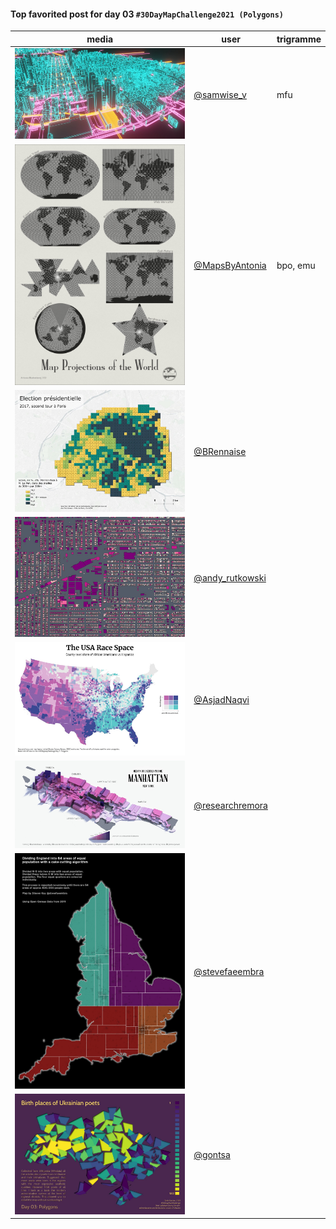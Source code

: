#### Top favorited post for day 03 `#30DayMapChallenge2021 (Polygons)`

| media | user | trigramme |
|-------|------|-----------|
| ![image](uploads/c6c69ef34429cebc4e7287261f9af6fd/image.png) |[@samwise_v](https://twitter.com/samwise_v/status/1455958411766546440)|mfu |
| ![image](uploads/930135237b8cc1a285a8935a5216cb69/image.png) |[@MapsByAntonia](https://twitter.com/MapsByAntonia/status/1456167613415972867)|bpo, emu |
| ![image](uploads/28c6ac6eb227465a6b4646778848ab2e/image.png) |[@BRennaise](https://twitter.com/BRennaise/status/1455935886894551042)| |
| ![image](uploads/70f85d022336ef9f5b3bdeeb40e0dc74/image.png) |[@andy_rutkowski](https://twitter.com/andy_rutkowski/status/1456143848460062724)| |
| ![image](uploads/d3bfd7b02c7f914590ed133947491727/image.png) |[@AsjadNaqvi](https://twitter.com/AsjadNaqvi/status/1455884074648805385)| |
| ![image](uploads/afd18c73a2384a7a461526091a1bbf91/image.png) |[@researchremora](https://twitter.com/researchremora/status/1455935183648088073)| |
| ![image](uploads/538ea852178a729bb903334c6561c636/image.png) |[@stevefaeembra](https://twitter.com/stevefaeembra/status/1455800991010467848)| |
| ![image](uploads/66f0835483afc886352bcf15255bc874/image.png) |[@gontsa](https://twitter.com/gontsa/status/1456016139193044997)| |